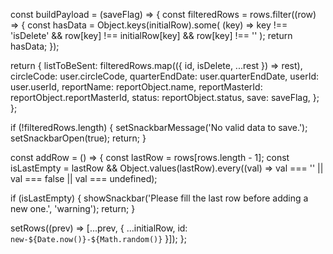 const buildPayload = (saveFlag) => {
  const filteredRows = rows.filter((row) => {
    const hasData = Object.keys(initialRow).some(
      (key) => key !== 'isDelete' && row[key] !== initialRow[key] && row[key] !== ''
    );
    return hasData;
  });

  return {
    listToBeSent: filteredRows.map(({ id, isDelete, ...rest }) => rest),
    circleCode: user.circleCode,
    quarterEndDate: user.quarterEndDate,
    userId: user.userId,
    reportName: reportObject.name,
    reportMasterId: reportObject.reportMasterId,
    status: reportObject.status,
    save: saveFlag,
  };
};


if (!filteredRows.length) {
  setSnackbarMessage('No valid data to save.');
  setSnackbarOpen(true);
  return;
}


const addRow = () => {
  const lastRow = rows[rows.length - 1];
  const isLastEmpty = lastRow && Object.values(lastRow).every((val) => val === '' || val === false || val === undefined);

  if (isLastEmpty) {
    showSnackbar('Please fill the last row before adding a new one.', 'warning');
    return;
  }

  setRows((prev) => [...prev, { ...initialRow, id: `new-${Date.now()}-${Math.random()}` }]);
};